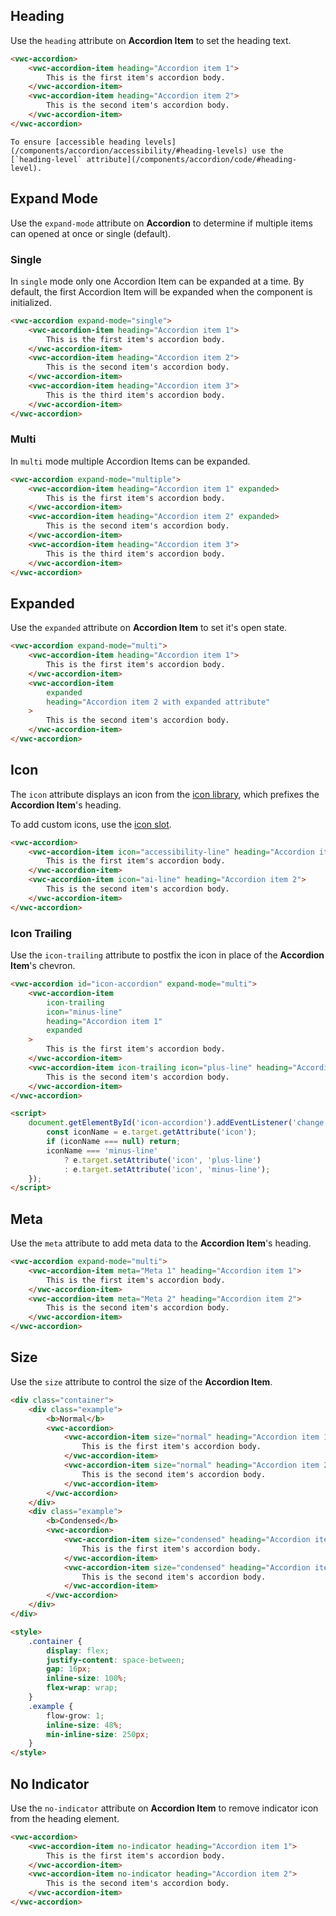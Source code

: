 ## Heading

Use the `heading` attribute on **Accordion Item** to set the heading text.

```html preview 250px
<vwc-accordion>
	<vwc-accordion-item heading="Accordion item 1">
		This is the first item's accordion body.
	</vwc-accordion-item>
	<vwc-accordion-item heading="Accordion item 2">
		This is the second item's accordion body.
	</vwc-accordion-item>
</vwc-accordion>
```

<vwc-note connotation="information" icon="info-line">

    To ensure [accessible heading levels](/components/accordion/accessibility/#heading-levels) use the [`heading-level` attribute](/components/accordion/code/#heading-level).

</vwc-note>

## Expand Mode

Use the `expand-mode` attribute on **Accordion** to determine if multiple items can opened at once or single (default).

### Single

In `single` mode only one Accordion Item can be expanded at a time. By default, the first Accordion Item will be expanded when the component is initialized.

```html preview 250px
<vwc-accordion expand-mode="single">
	<vwc-accordion-item heading="Accordion item 1">
		This is the first item's accordion body.
	</vwc-accordion-item>
	<vwc-accordion-item heading="Accordion item 2">
		This is the second item's accordion body.
	</vwc-accordion-item>
	<vwc-accordion-item heading="Accordion item 3">
		This is the third item's accordion body.
	</vwc-accordion-item>
</vwc-accordion>
```

### Multi

In `multi` mode multiple Accordion Items can be expanded.

```html preview 320px
<vwc-accordion expand-mode="multiple">
	<vwc-accordion-item heading="Accordion item 1" expanded>
		This is the first item's accordion body.
	</vwc-accordion-item>
	<vwc-accordion-item heading="Accordion item 2" expanded>
		This is the second item's accordion body.
	</vwc-accordion-item>
	<vwc-accordion-item heading="Accordion item 3">
		This is the third item's accordion body.
	</vwc-accordion-item>
</vwc-accordion>
```

## Expanded

Use the `expanded` attribute on **Accordion Item** to set it's open state.

```html preview 250px
<vwc-accordion expand-mode="multi">
	<vwc-accordion-item heading="Accordion item 1">
		This is the first item's accordion body.
	</vwc-accordion-item>
	<vwc-accordion-item
		expanded
		heading="Accordion item 2 with expanded attribute"
	>
		This is the second item's accordion body.
	</vwc-accordion-item>
</vwc-accordion>
```

## Icon

The `icon` attribute displays an icon from the [icon library](/icons/icons-gallery), which prefixes the **Accordion Item**'s heading.

To add custom icons, use the [icon slot](/components/accordion/code/#icon-slot).

```html preview 200px
<vwc-accordion>
	<vwc-accordion-item icon="accessibility-line" heading="Accordion item 1">
		This is the first item's accordion body.
	</vwc-accordion-item>
	<vwc-accordion-item icon="ai-line" heading="Accordion item 2">
		This is the second item's accordion body.
	</vwc-accordion-item>
</vwc-accordion>
```

### Icon Trailing

Use the `icon-trailing` attribute to postfix the icon in place of the **Accordion Item**'s chevron.

```html preview 260px
<vwc-accordion id="icon-accordion" expand-mode="multi">
	<vwc-accordion-item
		icon-trailing
		icon="minus-line"
		heading="Accordion item 1"
		expanded
	>
		This is the first item's accordion body.
	</vwc-accordion-item>
	<vwc-accordion-item icon-trailing icon="plus-line" heading="Accordion item 2">
		This is the second item's accordion body.
	</vwc-accordion-item>
</vwc-accordion>

<script>
	document.getElementById('icon-accordion').addEventListener('change', (e) => {
		const iconName = e.target.getAttribute('icon');
		if (iconName === null) return;
		iconName === 'minus-line'
			? e.target.setAttribute('icon', 'plus-line')
			: e.target.setAttribute('icon', 'minus-line');
	});
</script>
```

## Meta

Use the `meta` attribute to add meta data to the **Accordion Item**'s heading.

```html preview 200px
<vwc-accordion expand-mode="multi">
	<vwc-accordion-item meta="Meta 1" heading="Accordion item 1">
		This is the first item's accordion body.
	</vwc-accordion-item>
	<vwc-accordion-item meta="Meta 2" heading="Accordion item 2">
		This is the second item's accordion body.
	</vwc-accordion-item>
</vwc-accordion>
```

## Size

Use the `size` attribute to control the size of the **Accordion Item**.

```html preview 360px
<div class="container">
	<div class="example">
		<b>Normal</b>
		<vwc-accordion>
			<vwc-accordion-item size="normal" heading="Accordion item 1" expanded>
				This is the first item's accordion body.
			</vwc-accordion-item>
			<vwc-accordion-item size="normal" heading="Accordion item 2">
				This is the second item's accordion body.
			</vwc-accordion-item>
		</vwc-accordion>
	</div>
	<div class="example">
		<b>Condensed</b>
		<vwc-accordion>
			<vwc-accordion-item size="condensed" heading="Accordion item 1" expanded>
				This is the first item's accordion body.
			</vwc-accordion-item>
			<vwc-accordion-item size="condensed" heading="Accordion item 2">
				This is the second item's accordion body.
			</vwc-accordion-item>
		</vwc-accordion>
	</div>
</div>

<style>
	.container {
		display: flex;
		justify-content: space-between;
		gap: 16px;
		inline-size: 100%;
		flex-wrap: wrap;
	}
	.example {
		flow-grow: 1;
		inline-size: 48%;
		min-inline-size: 250px;
	}
</style>
```

## No Indicator

Use the `no-indicator` attribute on **Accordion Item** to remove indicator icon from the heading element.

```html preview 250px
<vwc-accordion>
	<vwc-accordion-item no-indicator heading="Accordion item 1">
		This is the first item's accordion body.
	</vwc-accordion-item>
	<vwc-accordion-item no-indicator heading="Accordion item 2">
		This is the second item's accordion body.
	</vwc-accordion-item>
</vwc-accordion>
```
